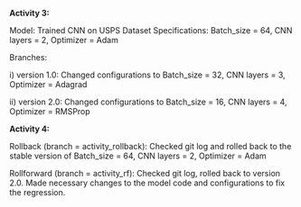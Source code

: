 **Activity 3:**

Model: Trained CNN on USPS Dataset
Specifications: Batch_size = 64, CNN layers = 2, Optimizer = Adam

Branches:

i) version 1.0: 
Changed configurations to  Batch_size = 32, CNN layers = 3, Optimizer = Adagrad

ii) version 2.0: 
Changed configurations to  Batch_size = 16, CNN layers = 4, Optimizer = RMSProp

**Activity 4:**

Rollback (branch = activity_rollback): Checked git log and rolled back to the stable version of Batch_size = 64, CNN layers = 2, Optimizer = Adam

Rollforward (branch = activity_rf): Checked git log, rolled back to version 2.0. Made necessary changes to the model code and configurations to fix the regression.


